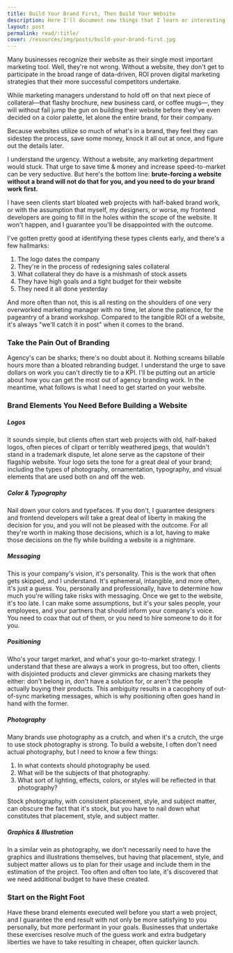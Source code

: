 ```yaml
---
title: Build Your Brand First, Then Build Your Website
description: Here I'll document new things that I learn or interesting things I find concerning web &amp; digital design, development, best practices, etc.
layout: post
permalink: read/:title/
cover: /resources/img/posts/build-your-brand-first.jpg
---
```


Many businesses recognize their website as their single most important marketing tool. Well, they're not wrong. Without a
website, they don't get to participate in the broad range of data-driven, ROI proven digital marketing strategies that
their more successful competitors undertake.

<!--more-->

While marketing managers understand to hold off on that next piece of collateral&mdash;that flashy brochure, new business card, or
coffee mugs&mdash;, they will without fail jump the gun on building their website before they've even decided on a color
palette, let alone the entire brand, for their company.

Because websites utilize so much of what's in a brand, they feel they can sidestep the process, save some
money, knock it all out at once, and figure out the details later.

I understand the urgency. Without a website, any marketing department would stuck. That urge to save time & money and increase
speed-to-market can be very seductive. But here's the bottom line: **brute-forcing a website without a brand will not do that 
for you, and you need to do your brand work first.**

I have seen clients start bloated web projects with half-baked brand work, or with the assumption that myself, my designers,
or worse, my frontend developers are going to fill in the holes within the scope of the website. It won't happen, and I
guarantee you'll be disappointed with the outcome.

I've gotten pretty good at identifying these types clients early, and there's a few hallmarks:

1. The logo dates the company
2. They're in the process of redesigning sales collateral
3. What collateral they do have is a mishmash of stock assets
4. They have high goals and a tight budget for their website
5. They need it all done yesterday

And more often than not, this is all resting on the shoulders of one very overworked marketing manager with no time, let alone 
the patience, for the pageantry of a brand workshop. Compared to the tangible ROI of a website, it's always "we'll catch it in post"
when it comes to the brand.

### Take the Pain Out of Branding

Agency's can be sharks; there's no doubt about it. Nothing screams billable hours more than a bloated rebranding budget. I
understand the urge to save dollars on work you can't directly tie to a KPI. I'll be putting out an article about how you can
get the most out of agency branding work. In the meantime, what follows is what I need to get started on your website.

### Brand Elements You Need Before Building a Website

##### Logos

It sounds simple, but clients often start web projects with old, half-baked logos, often pieces of clipart or terribly
weathered jpegs, that wouldn't stand in a trademark dispute, let alone serve as the capstone of their flagship website. Your logo sets the tone for a great deal of your brand; including the types of photography, ornamentation, typography, and visual elements that
are used both on and off the web.


##### Color & Typography

Nail down your colors and typefaces. If you don't, I guarantee designers and frontend developers will take a great deal of liberty
in making the decision for you, and you will not be pleased with the outcome. For all they're worth in making those
decisions, which is a lot, having to make those decisions on the fly while building a website is a nightmare.

##### Messaging

This is your company's vision, it's personality. This is the work that often gets skipped, and I understand. It's
ephemeral, intangible, and more often, it's just a guess. You, personally and professionally, have to determine how
much you're willing take risks with messaging. Once we get to the website, it's too late. I can make some
assumptions, but it's your sales people, your employees, and your partners that should inform your company's voice. You
need to coax that out of them, or you need to hire someone to do it for you.

##### Positioning

Who's your target market, and what's your go-to-market strategy. I understand that these are always a work in progress,
but too often, clients with disjointed products and clever gimmicks are chasing markets they either: don't belong in,
don't have a solution for, or aren't the people actually buying their products. This ambiguity results in a cacophony of
out-of-sync marketing messages, which is why positioning often goes hand in hand with the former.

##### Photography

Many brands use photography as a crutch, and when it's a crutch, the urge to use stock photography is strong. To build a
website, I often don't need actual photography, but I need to know a few things:

1. In what contexts should photography be used.
2. What will be the subjects of that photography.
3. What sort of lighting, effects, colors, or styles will be reflected in that photography?

Stock photography, with consistent placement, style, and subject matter, can obscure the fact that it's
stock, but you have to nail down what constitutes that placement, style, and subject matter.

##### Graphics & Illustration

In a similar vein as photography, we don't necessarily need to have the graphics and illustrations themselves, but having that
placement, style, and subject matter allows us to plan for their usage and include them in the estimation of the project. Too
often and often too late, it's discovered that we need additional budget to have these created.

### Start on the Right Foot

Have these brand elements executed well before you start a web project, and I guarantee the end result with not only be
more satisfying to you personally, but more performant in your goals. Businesses that undertake these exercises resolve
much of the guess work and extra budgetary liberties we have to take resulting in cheaper, often quicker launch.

